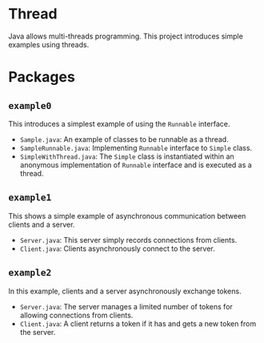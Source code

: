 # Thread
Java allows multi-threads programming.  This project introduces simple examples using threads.

# Packages
## `example0`
This introduces a simplest example of using the `Runnable` interface.
- `Sample.java`: An example of classes to be runnable as a thread.
- `SampleRunnable.java`: Implementing `Runnable` interface to `Simple` class.
- `SimpleWithThread.java`:  The `Simple` class is instantiated within an anonymous implementation of `Runnable` interface and is executed as a thread.
## `example1`
This shows a simple example of asynchronous communication between clients and a server.
- `Server.java`: This server simply records connections from clients.
- `Client.java`: Clients asynchronously connect to the server.
## `example2`
In this example, clients and a server asynchronously exchange tokens.
- `Server.java`: The server manages a limited number of tokens for allowing connections from clients.
- `Client.java`: A client returns a token if it has and gets a new token from the server.